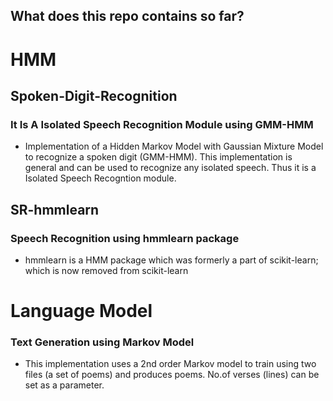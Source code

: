 ## What does this repo contains so far?

# HMM
## Spoken-Digit-Recognition
### It Is A Isolated Speech Recognition Module using GMM-HMM
- Implementation of a Hidden Markov Model with Gaussian Mixture Model to recognize a spoken digit (GMM-HMM).
This implementation is general and can be used to recognize any isolated speech. Thus it is a Isolated Speech Recogntion module.
## SR-hmmlearn
### Speech Recognition using hmmlearn package
- hmmlearn is a HMM package which was formerly a part of scikit-learn; which is now removed from scikit-learn
# Language Model 
### Text Generation using Markov Model
- This implementation uses a 2nd order Markov model to train using two files (a set of poems) and produces poems. No.of verses (lines) can be set as a parameter.